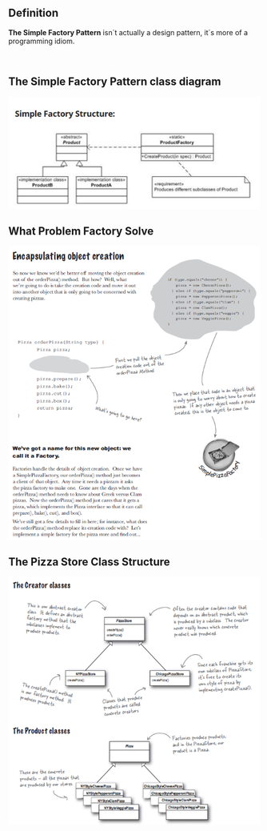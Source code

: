 <h2>Definition</h2>

<b>The Simple Factory Pattern</b> isn´t actually a design pattern, it´s more of a programming idiom.

<br />

<h2>The Simple Factory Pattern class diagram</h2>

![alt text](https://github.com/vegasuay/DesignPatterns/blob/master/FactoryPattern/images/diagram3.PNG)

<h2>What Problem Factory Solve</h2>

![alt text](https://github.com/vegasuay/DesignPatterns/blob/master/FactoryPattern/images/diagram1.PNG)

<h2>The Pizza Store Class Structure</h2>

![alt text](https://github.com/vegasuay/DesignPatterns/blob/master/FactoryPattern/images/diagram5.PNG)

